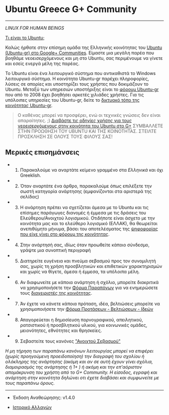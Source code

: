 Ubuntu Greece G+ Community
==========================
--------------------------

*LINUX FOR HUMAN BEINGS* 

[Τι είναι το Ubuntu;][2]

Καλώς ήρθατε στην επίσημη ομάδα της Ελληνικής κοινότητας του [Ubuntu (Ubuntu-gr) στο Google+ Communities][1].
Είμαστε μια μεγάλη παρέα που βοηθάμε νεοεισερχόμενους και μη στο Ubuntu, σας περιμένουμε να γίνετε και εσείς ενεργά μέλη της παρέας.

Το Ubuntu είναι ένα λειτουργικό σύστημα που αντικαθιστά το Windows λειτουργικό σύστημα. Η κοινότητα Ubuntu-gr παρέχει πληροφορίες, λύσεις σε απορίες και υποστηρίζει τους χρήστες που δοκιμάζουν το Ubuntu.
Μεταξύ των υπηρεσιών υποστήριξης είναι το [φόρουμ Ubuntu-gr][6] που από το 2008 έχει βοηθήσει αρκετές χιλιάδες χρήστες.
Για τις υπόλοιπες υπηρεσίες του Ubuntu-gr, δείτε το [δικτυακό τόπο της κοινότητας Ubuntu-gr][7].

> Ο καθένας μπορεί να προσφέρει, ενώ οι τεχνικές γνώσεις δεν είναι απαραίτητες. ;)
> [Διαβάστε τις οδηγίες χρήσης για τους νεοεισερχόμενους στην κοινότητα του Ubuntu στο G+][13]
> ΣΥΜΒΑΛΛΕΤΕ ΣΤΗΝ ΠΡΟΩΘΗΣΗ ΤΟΥ UBUNTU ΚΑΙ
> ΤΗΣ ΚΟΙΝΟΤΗΤΑΣ.
> ΣΤΕΙΛΤΕ ΠΡΟΣΚΛΗΣΗ ΣΕ ΟΛΟΥΣ ΤΟΥΣ ΦΙΛΟΥΣ ΣΑΣ!
> 


Μερικές επισημάνσεις
--------------------

* 1) Παρακαλούμε να αναρτάτε κείμενο γραμμένο στα *Ελληνικά* και όχι Greeklish.
* 2) Όταν αναρτάτε ένα άρθρο, παρακαλούμε όπως επιλέξετε την σωστή κατηγορία ανάρτησης (εμφανίζονται στα αριστερά της σελίδας)
* 3) Η ανάρτηση πρέπει να σχετίζεται άμεσα με το Ubuntu και τις επίσημες παράγωγες διανομές ή έμμεσα με τις δράσεις του Ελεύθερου/Ανοιχτού λογισμικού. Οτιδήποτε είναι άσχετο με την κοινότητα μας και το ελεύθερο λογισμικό (ΕΛΛΑΚ), θα θεωρείται ανεπιθύμητο μήνυμα, βάσει του αποτελέσματος της [ψηφοφορίας που είχε γίνει στο φόρουμ της κοινότητας][8].
* 4) Στην ανάρτησή σας, ιδίως όταν προωθείτε κάποιο σύνδεσμο, γράψτε μια συνοπτική περιγραφή
* 5) Διατηρείτε ευγένεια και πνεύμα σεβασμού προς τον συνομιλητή σας, χωρίς τη χρήση προσβλητικών και επιθετικών χαρακτηρισμών και χωρίς να θίγετε, άμεσα ή έμμεσα, τα υπόλοιπα μέλη.
* 6) Αν διαφωνείτε με κάποια ανάρτηση ή σχόλιο, μπορείτε διακριτικά να χρησιμοποιήσετε την [Φόρμα Παραπόνων][11] για να ενημερώσετε τους [διαχειριστές της κοινότητας][9].
* 7) Άν έχετε να κάνετε κάποια πρόταση, ιδέα, βελτιώσεις μπορείτε να χρησιμοποιήσετε την [Φόρμα Προτάσεων - Βελτιώσεων - Ιδεών][12]
* 8) Απαγορεύεται η δημοσίευση πορνογραφικού, απειλητικού, ρατσιστικού ή προσβλητικού υλικού, για κοινωνικές ομάδες, μειονότητες, εθνότητες και θρησκείες.
* 9) Σεβαστείτε τους κανόνες ["Ανοιχτού Σεβασμού"][5] 

*Η μη τήρηση των παραπάνω κανόνων λειτουργίας μπορεί να επιφέρει (χωρίς προηγούμενη προειδοποίηση) την διαγραφή του σχολίου ή ολόκληρης της ανάρτησης (ακόμη και αν σε αυτή έχουν γίνει σχόλια, διαμοιρασμός της ανάρτησης ή 1+ ) ή ακόμη και την επ'αόριστον απομάκρυνση του χρήστη από το G+ Community. Η είσοδος, εγραφή και ανάρτηση στην κοινότητα δηλώνει οτι έχετε διαβάσει και συμφωνείτε με τους παραπάνω όρους.*


- - - - - - - - - -
* Έκδοση Αναθεώρησης: v1.4.0
* [Ιστορικό Αλλαγών][10]   

  [1]: https://plus.google.com/communities/113489005803686865491
  [2]: http://ubuntu-gr.org/content/%CF%84%CE%B9-%CE%B5%CE%AF%CE%BD%CE%B1%CE%B9-%CF%84%CE%BF-ubuntu
  [5]: http://openrespect.org/
  [6]: https://forum.ubuntu-gr.org/
  [7]: https://ubuntu-gr.org/
  [8]: http://forum.ubuntu-gr.org/viewtopic.php?f=2&t=19584&start=0&http
  [9]: https://plus.google.com/u/0/communities/113489005803686865491/members/moderator
  [10]: https://github.com/ubuntu-gr/ubuntu-gr_gplus_community/commits/master/README.md
  [11]: https://docs.google.com/forms/d/1EF7lSjaCiXvHBxPNJkqNc8txzczv4BR99wwItR1xKtE/edit?usp=sharing
  [12]: https://docs.google.com/forms/d/1ZxqIsldxElTqHq1d0Ce8MJiW89LBPAvwH1mZotHo_R8/edit?usp=sharing
  [13]: https://docs.google.com/document/d/1_jQ8pekQYyEz8_pdvJ51QvBY-eGVMKiTZ3e08itaSqY/edit?usp=sharing
